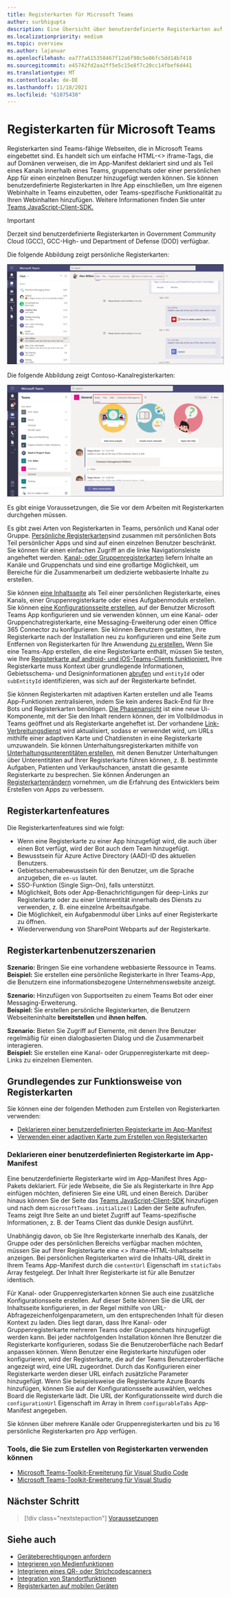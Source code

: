 ```yaml
---
title: Registerkarten für Microsoft Teams
author: surbhigupta
description: Eine Übersicht über benutzerdefinierte Registerkarten auf der Teams-Plattform
ms.localizationpriority: medium
ms.topic: overview
ms.author: lajanuar
ms.openlocfilehash: ea777a615358467f12a6f98c5e06fc5dd14b7418
ms.sourcegitcommit: e45742fd2aa2ff5e5c15e8f7c20cc14fbef6d441
ms.translationtype: MT
ms.contentlocale: de-DE
ms.lasthandoff: 11/18/2021
ms.locfileid: "61075430"
---
```

# <a name="microsoft-teams-tabs"></a>Registerkarten für Microsoft Teams

Registerkarten sind Teams-fähige Webseiten, die in Microsoft Teams eingebettet sind. Es handelt sich um einfache HTML-<\> iframe-Tags, die auf Domänen verweisen, die im App-Manifest deklariert sind und als Teil eines Kanals innerhalb eines Teams, gruppenchats oder einer persönlichen App für einen einzelnen Benutzer hinzugefügt werden können. Sie können benutzerdefinierte Registerkarten in Ihre App einschließen, um Ihre eigenen Webinhalte in Teams einzubetten, oder Teams-spezifische Funktionalität zu Ihren Webinhalten hinzufügen. Weitere Informationen finden Sie unter [Teams JavaScript-Client-SDK.](/javascript/api/overview/msteams-client)

> [!IMPORTANT]
> Derzeit sind benutzerdefinierte Registerkarten in Government Community Cloud (GCC), GCC-High- und Department of Defense (DOD) verfügbar.

Die folgende Abbildung zeigt persönliche Registerkarten:

![Persönliche Registerkarten](../assets/images/tabs/personaltab.png)

Die folgende Abbildung zeigt Contoso-Kanalregisterkarten:

![Kanal- oder Gruppenregisterkarten](../assets/images/tabs/tabs.png)

Es gibt einige Voraussetzungen, die Sie vor dem Arbeiten mit Registerkarten durchgehen müssen.

Es gibt zwei Arten von Registerkarten in Teams, persönlich und Kanal oder Gruppe. [Persönliche Registerkarten](~/tabs/how-to/create-personal-tab.md)sind zusammen mit persönlichen Bots Teil persönlicher Apps und sind auf einen einzelnen Benutzer beschränkt. Sie können für einen einfachen Zugriff an die linke Navigationsleiste angeheftet werden. [Kanal- oder Gruppenregisterkarten](~/tabs/how-to/create-channel-group-tab.md) liefern Inhalte an Kanäle und Gruppenchats und sind eine großartige Möglichkeit, um Bereiche für die Zusammenarbeit um dedizierte webbasierte Inhalte zu erstellen.

Sie können [eine Inhaltsseite](~/tabs/how-to/create-tab-pages/content-page.md) als Teil einer persönlichen Registerkarte, eines Kanals, einer Gruppenregisterkarte oder eines Aufgabenmoduls erstellen. Sie können [eine Konfigurationsseite erstellen,](~/tabs/how-to/create-tab-pages/configuration-page.md) auf der Benutzer Microsoft Teams App konfigurieren und sie verwenden können, um eine Kanal- oder Gruppenchatregisterkarte, eine Messaging-Erweiterung oder einen Office 365 Connector zu konfigurieren. Sie können Benutzern gestatten, ihre Registerkarte nach der Installation neu zu konfigurieren und eine Seite zum Entfernen von Registerkarten für Ihre Anwendung [zu erstellen.](~/tabs/how-to/create-tab-pages/removal-page.md) Wenn Sie eine Teams-App erstellen, die eine Registerkarte enthält, müssen Sie testen, wie Ihre [Registerkarte auf android- und iOS-Teams-Clients funktioniert.](~/tabs/design/tabs-mobile.md) Ihre Registerkarte muss Kontext über grundlegende Informationen, Gebietsschema- und Designinformationen [abrufen](~/tabs/how-to/access-teams-context.md) und `entityId` oder `subEntityId` identifizieren, was sich auf der Registerkarte befindet.

Sie können Registerkarten mit adaptiven Karten erstellen und alle Teams App-Funktionen zentralisieren, indem Sie kein anderes Back-End für Ihre Bots und Registerkarten benötigen. [Die Phasenansicht](~/tabs/tabs-link-unfurling.md) ist eine neue Ui-Komponente, mit der Sie den Inhalt rendern können, der im Vollbildmodus in Teams geöffnet und als Registerkarte angeheftet ist. Der vorhandene [Link-Verbreitungsdienst](~/tabs/tabs-link-unfurling.md) wird aktualisiert, sodass er verwendet wird, um URLs mithilfe einer adaptiven Karte und Chatdiensten in eine Registerkarte umzuwandeln. Sie können Unterhaltungsregisterkarten mithilfe von [Unterhaltungsunterentitäten erstellen,](~/tabs/how-to/conversational-tabs.md) mit denen Benutzer Unterhaltungen über Unterentitäten auf Ihrer Registerkarte führen können, z. B. bestimmte Aufgaben, Patienten und Verkaufschancen, anstatt die gesamte Registerkarte zu besprechen. Sie können Änderungen an [Registerkartenrändern](~/resources/removing-tab-margins.md) vornehmen, um die Erfahrung des Entwicklers beim Erstellen von Apps zu verbessern.

## <a name="tab-features"></a>Registerkartenfeatures

Die Registerkartenfeatures sind wie folgt:

* Wenn eine Registerkarte zu einer App hinzugefügt wird, die auch über einen Bot verfügt, wird der Bot auch dem Team hinzugefügt.
* Bewusstsein für Azure Active Directory (AAD)-ID des aktuellen Benutzers.
* Gebietsschemabewusstsein für den Benutzer, um die Sprache anzugeben, die `en-us` lautet.
* SSO-Funktion (Single Sign-On), falls unterstützt.
* Möglichkeit, Bots oder App-Benachrichtigungen für deep-Links zur Registerkarte oder zu einer Unterentität innerhalb des Diensts zu verwenden, z. B. eine einzelne Arbeitsaufgabe.
* Die Möglichkeit, ein Aufgabenmodul über Links auf einer Registerkarte zu öffnen.
* Wiederverwendung von SharePoint Webparts auf der Registerkarte.

## <a name="tabs-user-scenarios"></a>Registerkartenbenutzerszenarien

**Szenario:** Bringen Sie eine vorhandene webbasierte Ressource in Teams. \
**Beispiel:** Sie erstellen eine persönliche Registerkarte in Ihrer Teams-App, die Benutzern eine informationsbezogene Unternehmenswebsite anzeigt.

**Szenario:** Hinzufügen von Supportseiten zu einem Teams Bot oder einer Messaging-Erweiterung. \
**Beispiel:** Sie erstellen persönliche Registerkarten, die Benutzern Webseiteninhalte **bereitstellen** und **ihnen helfen.**

**Szenario:** Bieten Sie Zugriff auf Elemente, mit denen Ihre Benutzer regelmäßig für einen dialogbasierten Dialog und die Zusammenarbeit interagieren. \
**Beispiel:** Sie erstellen eine Kanal- oder Gruppenregisterkarte mit deep-Links zu einzelnen Elementen.

## <a name="understand-how-tabs-work"></a>Grundlegendes zur Funktionsweise von Registerkarten

Sie können eine der folgenden Methoden zum Erstellen von Registerkarten verwenden:

* [Deklarieren einer benutzerdefinierten Registerkarte im App-Manifest](#declare-custom-tab-in-app-manifest)
* [Verwenden einer adaptiven Karte zum Erstellen von Registerkarten](~/tabs/how-to/build-adaptive-card-tabs.md)

### <a name="declare-custom-tab-in-app-manifest"></a>Deklarieren einer benutzerdefinierten Registerkarte im App-Manifest

Eine benutzerdefinierte Registerkarte wird im App-Manifest Ihres App-Pakets deklariert. Für jede Webseite, die Sie als Registerkarte in Ihre App einfügen möchten, definieren Sie eine URL und einen Bereich. Darüber hinaus können Sie der Seite das [Teams JavaScript-Client-SDK](/javascript/api/overview/msteams-client) hinzufügen und nach dem `microsoftTeams.initialize()` Laden der Seite aufrufen. Teams zeigt Ihre Seite an und bietet Zugriff auf Teams-spezifische Informationen, z. B. der Teams Client das dunkle Design ausführt.

Unabhängig davon, ob Sie Ihre Registerkarte innerhalb des Kanals, der Gruppe oder des persönlichen Bereichs verfügbar machen möchten, müssen Sie auf Ihrer Registerkarte eine <\> iframe-HTML-Inhaltsseite anzeigen. [](~/tabs/how-to/create-tab-pages/content-page.md) Bei persönlichen Registerkarten wird die Inhalts-URL direkt in Ihrem Teams App-Manifest durch die `contentUrl` Eigenschaft im `staticTabs` Array festgelegt. Der Inhalt Ihrer Registerkarte ist für alle Benutzer identisch.

Für Kanal- oder Gruppenregisterkarten können Sie auch eine zusätzliche Konfigurationsseite erstellen. Auf dieser Seite können Sie die URL der Inhaltsseite konfigurieren, in der Regel mithilfe von URL-Abfragezeichenfolgenparametern, um den entsprechenden Inhalt für diesen Kontext zu laden. Dies liegt daran, dass Ihre Kanal- oder Gruppenregisterkarte mehreren Teams oder Gruppenchats hinzugefügt werden kann. Bei jeder nachfolgenden Installation können Ihre Benutzer die Registerkarte konfigurieren, sodass Sie die Benutzeroberfläche nach Bedarf anpassen können. Wenn Benutzer eine Registerkarte hinzufügen oder konfigurieren, wird der Registerkarte, die auf der Teams Benutzeroberfläche angezeigt wird, eine URL zugeordnet. Durch das Konfigurieren einer Registerkarte werden dieser URL einfach zusätzliche Parameter hinzugefügt. Wenn Sie beispielsweise die Registerkarte Azure Boards hinzufügen, können Sie auf der Konfigurationsseite auswählen, welches Board die Registerkarte lädt. Die URL der Konfigurationsseite wird durch die  `configurationUrl` Eigenschaft im Array in Ihrem `configurableTabs` App-Manifest angegeben.

Sie können über mehrere Kanäle oder Gruppenregisterkarten und bis zu 16 persönliche Registerkarten pro App verfügen.

### <a name="tools-you-can-use-to-build-tabs"></a>Tools, die Sie zum Erstellen von Registerkarten verwenden können
* [Microsoft Teams-Toolkit-Erweiterung für Visual Studio Code](../toolkit/visual-studio-code-overview.md)
* [Microsoft Teams-Toolkit-Erweiterung für Visual Studio](../toolkit/visual-studio-overview.md)

## <a name="next-step"></a>Nächster Schritt

> [!div class="nextstepaction"]
> [Voraussetzungen](~/tabs/how-to/tab-requirements.md)

## <a name="see-also"></a>Siehe auch

* [Geräteberechtigungen anfordern](../concepts/device-capabilities/native-device-permissions.md)
* [Integrieren von Medienfunktionen](../concepts/device-capabilities/mobile-camera-image-permissions.md)
* [Integrieren eines QR- oder Strichcodescanners](../concepts/device-capabilities/qr-barcode-scanner-capability.md)
* [Integration von Standortfunktionen](../concepts/device-capabilities/location-capability.md)
* [Registerkarten auf mobilen Geräten](design/tabs-mobile.md#tabs-on-mobile)

